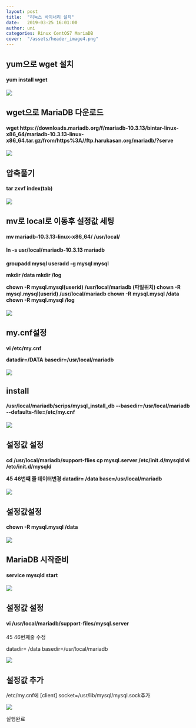 ```yaml
---
layout: post
title:  "리눅스 바이너리 설치"
date:   2019-03-25 16:01:00
author: uni
categories: Rinux CentOS7 MariaDB
cover:  "/assets/header_image4.png"
---
```



<h2>yum으로 wget 설치</h2>




<h4> yum install wget</h4>

 
<img  src="/assets/images/bi1.jpg">




<h2>wget으로 MariaDB 다운로드</h2>

<h4>wget https://downloads.mariadb.org/f/mariadb-10.3.13/bintar-linux-x86_64/mariadb-10.3.13-linux-x86_64.tar.gz/from/https%3A//ftp.harukasan.org/mariadb/?serve</h4>
 
 
 
<img  src="/assets/images/bi2.jpg">



<h2>압축풀기</h2>

<h4>tar zxvf index(tab)</h4>

 

 
<img  src="/assets/images/bi3.jpg">




<h2>mv로 local로 이동후 설정값 세팅</h2>

<h4>mv mariadb-10.3.13-linux-x86_64/ /usr/local/</h4>

<h4>ln -s usr/local/mariadb-10.3.13<tab> mariadb</h4>

<h4>
groupadd mysql
useradd -g mysql mysql

mkdir /data
mkdir /log


chown -R mysql.mysql(userid) /usr/local/mariadb (파일위치)
chown -R mysql.mysql(userid) /usr/local/mariadb
chown -R mysql.mysql /data
chown -R mysql.mysql /log

 </h4>
 
<img  src="/assets/images/bi4.jpg">





<h2>my.cnf설정</h2>

<h4>vi /etc/my.cnf


datadir=/DATA
basedir=/usr/local/mariadb

 </h4>

 
<img  src="/assets/images/bi5.jpg">





<h2>install</h2>

<h4>
/usr/local/mariadb/scrips/mysql_install_db --basedir=/usr/local/mariadb --defaults-file=/etc/my.cnf</h4>
 

 
<img  src="/assets/images/bi6.jpg">



<h2>설정값 설정</h2>



<h4>cd /usr/local/mariadb/support-flies
cp mysql.server 	/etc/init.d/mysqld
vi /etc/init.d/mysqld

45 46번째 줄 데이터변경
datadir= /data
base=/usr/local/mariadb

 </h4>

 
<img  src="/assets/images/bi7.jpg">





<h2>설정값설정</h2>

<h4>chown -R mysql.mysql /data</h4>
 

 
<img  src="/assets/images/bi8.jpg">



<h2>MariaDB 시작준비</h2>

<h4>service mysqld start</h4>
 

 
<img  src="/assets/images/bi9.jpg">



<h2> 설정값 설정 </h2>

<h4>vi /usr/local/mariadb/support-files/mysql.server</h4>
45 46번째줄 수정

datadir= /data
basedir=/usr/local/mariadb
 

 
<img  src="/assets/images/bi10.jpg">




<h2>설정값 추가</h2>


/etc/my.cnf에
[client]
socket=/usr/lib/mysql/mysql.sock추가
 
 
<img  src="/assets/images/bi11.jpg">




실행완료


















